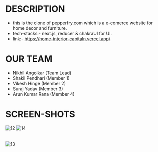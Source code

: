 # DESCRIPTION
- this is the clone of pepperfry.com which is a e-comerce website for home decor and furniture.
- tech-stacks:- next.js, reducer & chakraUI for UI.
- link:- https://home-interior-capitaln.vercel.app/

# OUR TEAM
 - Nikhil Angolkar (Team Lead)
 - Shakil Pendhari (Member 1)
 - Vikesh Hinge (Member 2)
 - Suraj Yadav (Member 3)
 - Arun Kumar Rana (Member 4)

# SCREEN-SHOTS
<div>
  <img src="https://i.ibb.co/Z8N8cBq/12.png" alt="12" border="0" />
  <img src="https://i.ibb.co/G7b169Z/14.png" alt="14" border="0" />
  <br/>
 <br/>
 <br/>
  <img src="https://i.ibb.co/G0JVDjC/13.png" alt="13" border="0" />
</div>
